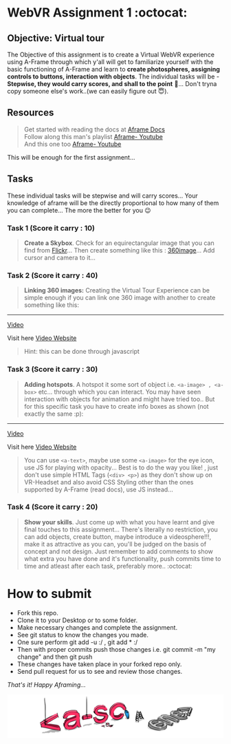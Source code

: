 # WebVR Assignment 1 :octocat:
    
## Objective: Virtual tour    
         
  The Objective of this assignment is to create a Virtual WebVR experience using A-Frame through which y'all will get to familiarize yourself with the basic functioning of A-Frame and learn to **create photospheres, assigning controls to buttons, interaction with objects**. The individual tasks will be - **Stepwise, they would carry scores, and shall to the point** 🎯... Don't tryna copy someone else's work..(we can easily figure out :innocent:).  
    
## Resources
  
  > Get started with reading the docs at [Aframe Docs](https://aframe.io/docs/1.0.0/introduction/)    
  > Follow along this man's playlist [Aframe- Youtube](https://www.youtube.com/playlist?list=PLRtjMdoYXLf4inSULAHyCMqpIUj4cmBTr)   
  > And this one too [Aframe- Youtube](https://www.youtube.com/playlist?list=PLUtkqA7NXVH7ctoJYhsh4xqJn3iWMpP30)  
   
  This will be enough for the first assignment... 
    
  ## Tasks
     
   These individual tasks will be stepwise and will carry scores... Your knowledge of aframe will be the directly proportional to how many of them you can complete... The more the better for you :wink: 
   
   ### Task 1 (Score it carry : 10)
      
  > **Create a Skybox**. Check for an equirectangular image that you can find from [Flickr](http://flickr.com/groups/equirectangular)... Then create something like this : [360image](https://aframe.io/examples/showcase/sky/)... Add cursor and camera to it... 
    
      
  ### Task 2 (Score it carry : 40)  
     
 > **Linking 360 images:** Creating the Virtual Tour Experience can be simple enough if you can link one 360 image with another to create something like this: 
   <hr><a href="vr2.mp4"/> Video </a>
     
 Visit here [Video Website](https://yashrajbharti.github.io/netflix-and-chill/index.html)
  
> Hint: this can be done through javascript   
      
  ### Task 3 (Score it carry : 30)
  
  > **Adding hotspots**. A hotspot it some sort of object i.e. `<a-image> , <a-box>` etc... through which you can interact. You may have seen interaction with objects for animation and might have tried too.. But for this specific task you have to create info boxes as shown (not exactly the same :p): 
         
 <hr> <a href="vr.mp4"/> Video </a>  
   
 Visit here [Video Website](https://yashrajbharti.github.io/videojs/index.html)
   
> You can use `<a-text>`, maybe use some `<a-image>` for the eye icon, use JS for playing with opacity... Best is to do the way you like! , just don't use simple HTML Tags (`<div> <p>`) as they don't show up on VR-Headset and also avoid CSS Styling other than the ones supported by A-Frame (read docs), use JS instead...
    
 ### Task 4 (Score it carry : 20)
 
 > **Show your skills**. Just come up with what you have learnt and give final touches to this assignment... There's literally no restriction, you can add objects, create button, maybe introduce a videosphere!!!, make it as attractive as you can, you'll be judged on the basis of concept and not design. Just remember to add comments to show what extra you have done and it's functionality, push commits time to time and atleast after each task, preferably more.. :octocat:  
   
# How to submit  
* Fork this repo. 
* Clone it to your Desktop or to some folder. 
* Make necessary changes and complete the assignment.  
* See git status to know the changes you made. 
* One sure perform git add -u :/ , git add * :/ 
* Then with proper commits push those changes i.e. git commit -m "my change" and then git push
* These changes have taken place in your forked repo only. 
* Send pull request for us to see and review those changes. 
  
 *That's it! Happy Aframing...*
   
![](a-scene.jpg)
   
            
